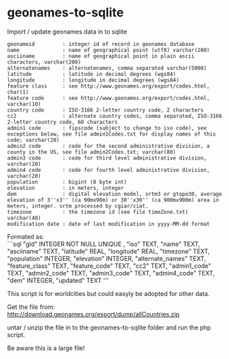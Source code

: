 geonames-to-sqlite
=================

Import / update geonames data in to sqlite


	geonameid         : integer id of record in geonames database
	name              : name of geographical point (utf8) varchar(200)
	asciiname         : name of geographical point in plain ascii characters, varchar(200)
	alternatenames    : alternatenames, comma separated varchar(5000)
	latitude          : latitude in decimal degrees (wgs84)
	longitude         : longitude in decimal degrees (wgs84)
	feature class     : see http://www.geonames.org/export/codes.html, char(1)
	feature code      : see http://www.geonames.org/export/codes.html, varchar(10)
	country code      : ISO-3166 2-letter country code, 2 characters
	cc2               : alternate country codes, comma separated, ISO-3166 2-letter country code, 60 characters
	admin1 code       : fipscode (subject to change to iso code), see exceptions below, see file admin1Codes.txt for display names of this code; varchar(20)
	admin2 code       : code for the second administrative division, a county in the US, see file admin2Codes.txt; varchar(80) 
	admin3 code       : code for third level administrative division, varchar(20)
	admin4 code       : code for fourth level administrative division, varchar(20)
	population        : bigint (8 byte int) 
	elevation         : in meters, integer
	dem               : digital elevation model, srtm3 or gtopo30, average elevation of 3''x3'' (ca 90mx90m) or 30''x30'' (ca 900mx900m) area in meters, integer. srtm processed by cgiar/ciat.
	timezone          : the timezone id (see file timeZone.txt) varchar(40)
	modification date : date of last modification in yyyy-MM-dd format



Formated as:  
	```sql
		"gid" INTEGER NOT NULL UNIQUE , 
		"iso" TEXT, 
		"name" TEXT, 
		"asciiname" TEXT, 
		"latitude" REAL, 
		"longitude" REAL, 
		"timezone" TEXT, 
		"population" INTEGER, 
		"elevation" INTEGER, 
		"alternate_names" TEXT, 
		"feature_class" TEXT, 
		"feature_code" TEXT, 
		"cc2" TEXT, 
		"admin1_code" TEXT, 
		"admin2_code" TEXT, 
		"admin3_code" TEXT, 
		"admin4_code" TEXT, 
		"dem" INTEGER, 
		"updated" TEXT
	'''

This script is for worldcities but could easyly be adopted for other data.

Get the file from:  
http://download.geonames.org/export/dump/allCountries.zip

untar / unzip the file in to the geonames-to-sqlite folder and run the php script.

Be aware this is a large file!